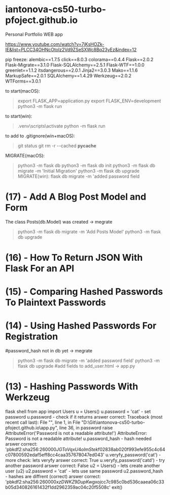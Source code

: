 # iantonova-cs50-turbo-pfoject.github.io
Personal Portfolio WEB app

https://www.youtube.com/watch?v=7jKsHOZk-IE&list=PLCC34OHNcOtolz2Vd9ZSeSXWc8Bq23yEz&index=12

pip freeze:
    alembic==1.7.5
    click==8.0.3
    colorama==0.4.4
    Flask==2.0.2
    Flask-Migrate==3.1.0
    Flask-SQLAlchemy==2.5.1
    Flask-WTF==1.0.0
    greenlet==1.1.2
    itsdangerous==2.0.1
    Jinja2==3.0.3
    Mako==1.1.6
    MarkupSafe==2.0.1
    SQLAlchemy==1.4.29
    Werkzeug==2.0.2
    WTForms==3.0.1

to start(macOS):
>export FLASK_APP=application.py
>export FLASK_ENV=development
>python3 -m flask run

to start(win):
>.venv\scripts\activate
>python -m flask run

to add to .gitignore(win+macOS):
>git status
>git rm -r --cached __pycache__

MIGRATE(macOS):
>python3 -m flask db 
>python3 -m flask db init
>python3 -m flask db migrate -m 'Initial Migration'
>python3 -m flask db upgrade 
MIGRATE(win):
>flask db migrate -m 'added password field

# (17) - Add A Blog Post Model and Form 
The class Posts(db.Model) was created -> megrate
>python3 -m flask db migrate -m 'Add Posts Model'
> python3 -m flask db upgrade

# (16) - How To Return JSON With Flask For an API

# (15) - Comparing Hashed Passwords To Plaintext Passwords

# (14) - Using Hashed Passwords For Registration 
#password_hash not in db yet -> megrate
> python3 -m flask db migrate -m 'added password field'
> python3 -m flask db upgrade 
#add fields to add_user.html -> app.py

# (13) - Hashing Passwords With Werkzeug
flask shell
from app import Users
u = Users()
u.password = 'cat'          - set password
u.password                  - check if it returns
                arswer correct: Traceback (most recent call last):
                                File "<console>", line 1, in <module>
                                File "D:\Git\iantonova-cs50-turbo-pfoject.github.io\app.py", line 36, in password
                                    raise AttributeError('Password is not a readable attribute!')
                                AttributeError: Password is not a readable attribute!
u.password_hash             - hash needed
                arswer correct:             'pbkdf2:sha256:260000$JGToVqxU4olmStek$f02838ab020f993efe955c4c64c07800592edaf5eff8cc4caa357678047ed043'
u.veryfy_password('cat')    - more check: lets veryfy
                arswer correct: True
u.veryfy_password('catd')   - try another password
                arswer correct: False
u2 = Users()                - lets create another user (u2)
u2.password = 'cat'         - lets use same password
u2.password_hash            - hashes are diffrent (correct)
                arswer correct:     
                'pbkdf2:sha256:260000$xzDWKZ9DupKwgxoj$cc7c985c0bd536caaea06c33b05d340826161432f1dd2962359ac04c20f5508c'
exit()